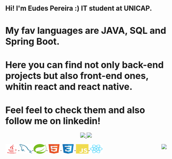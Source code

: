 ## Hi! I'm Eudes Pereira :) IT student at UNICAP.

# My fav languages are JAVA, SQL and Spring Boot.

# Here you can find not only back-end projects but also front-end ones, whitin react and react native.

# Feel feel to check them and also follow me on linkedin!

<div align="center">
  <a href="https://github.com/eudescpereira">
  <img height="180em" src="https://github-readme-stats.vercel.app/api?username=eudescpereira&show_icons=true&theme=aura&include_all_commits=true&count_private=true"/>
  <img height="180em" src="https://github-readme-stats.vercel.app/api/top-langs/?username=eudescpereira&layout=compact&langs_count=7&theme=aura"/>
</div>
  
<div style="display: inline_block"><br>
  <img align="center" alt="Eudes-J" height="30" width="40" src="https://raw.githubusercontent.com/devicons/devicon/master/icons/java/java-plain.svg">
  <img align="center" alt="Eudes-SQL" height="30" width="40" src="https://raw.githubusercontent.com/devicons/devicon/master/icons/mysql/mysql-original.svg">
  <img align="center" alt="Eudes-Spring" height="30" width="40" src="https://raw.githubusercontent.com/devicons/devicon/master/icons/spring/spring-original.svg">
  <img align="center" alt="Eudes-HTML" height="30" width="40" src="https://raw.githubusercontent.com/devicons/devicon/master/icons/html5/html5-original.svg">
  <img align="center" alt="Eudes-CSS" height="30" width="40" src="https://raw.githubusercontent.com/devicons/devicon/master/icons/css3/css3-original.svg">
  <img align="center" alt="Eudes-Js" height="30" width="40" src="https://raw.githubusercontent.com/devicons/devicon/master/icons/javascript/javascript-plain.svg">
  <img align="center" alt="Eudes-React" height="30" width="40" src="https://raw.githubusercontent.com/devicons/devicon/master/icons/react/react-original.svg">
    <a href="https://www.linkedin.com/in/eudes-pereira-a2924a224/" target="_blank"><img src="https://img.shields.io/badge/-LinkedIn-%230077B5?style=for-the-badge&logo=linkedin&logoColor=white" target="_blank" align= right></a>
</div>

